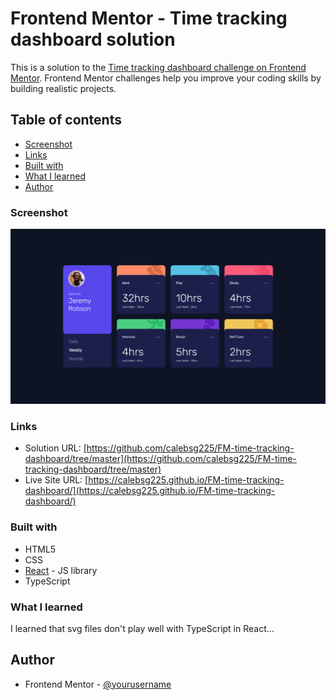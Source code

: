 # Frontend Mentor - Time tracking dashboard solution

This is a solution to the [Time tracking dashboard challenge on Frontend Mentor](https://www.frontendmentor.io/challenges/time-tracking-dashboard-UIQ7167Jw). Frontend Mentor challenges help you improve your coding skills by building realistic projects. 

## Table of contents

  - [Screenshot](#screenshot)
  - [Links](#links)
  - [Built with](#built-with)
  - [What I learned](#what-i-learned)
- [Author](#author)

### Screenshot

![](./src/design/desktop-design.png)

### Links

- Solution URL: [https://github.com/calebsg225/FM-time-tracking-dashboard/tree/master](https://github.com/calebsg225/FM-time-tracking-dashboard/tree/master)
- Live Site URL: [https://calebsg225.github.io/FM-time-tracking-dashboard/](https://calebsg225.github.io/FM-time-tracking-dashboard/)

### Built with

- HTML5
- CSS
- [React](https://reactjs.org/) - JS library
- TypeScript

### What I learned

I learned that svg files don't play well with TypeScript in React...

## Author

- Frontend Mentor - [@yourusername](https://www.frontendmentor.io/profile/calebsg225)